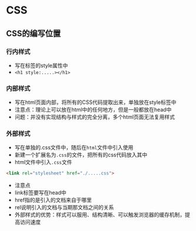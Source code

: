 # CSS
## CSS的编写位置
### 行内样式
- 写在标签的style属性中
- `<h1 style:.....></h1>`
### 内部样式
- 写在html页面内部，将所有的CSS代码提取出来，单独放在style标签中
- 注意点：理论上可以放在html中的任何地方，但是一般都放在head中
- 问题：并没有实现结构与样式的完全分离，多个html页面无法复用样式
### 外部样式
- 写在单独的.css文件中，随后在`html`文件中引入使用
- 新建一个扩展名为`.css`的文件，把所有的css代码放入其中
- html文件中引入`.css`文件
```html
<link rel="stylesheet" href="./.....css">
```
- 注意点  
- link标签要写在head中
- href指的是引入的文档来自于哪里
- rel说明引入的文档与当期那文档之间的关系
- 外部样式的优势：样式可以服用、结构清晰、可以触发浏览器的缓存机制，提高访问速度 